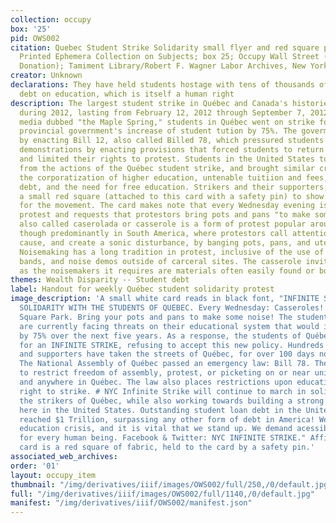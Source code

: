 ```yaml
---
collection: occupy
box: '25'
pid: OWS002
citation: Quebec Student Strike Solidarity small flyer and red square pin, 2012; PE.029
  Printed Ephemera Collection on Subjects; box 25; Occupy Wall Street (Robert Reiss
  Donation); Tamiment Library/Robert F. Wagner Labor Archives, New York University
creator: Unknown
declarations: They have held students hostage with tens of thousands of dollars of
  debt on education, which is itself a human right
description: The largest student strike in Québec and Canada's historied occurred
  during 2012, lasting from February 12, 2012 through September 7, 2012. In what the
  media dubbed "the Maple Spring," students in Québec went on strike following the
  provincial government's increase of student tution by 75%. The goverment responded
  by enacting Bill 12, also called Billed 78, which pressured students to end their
  demonstrations by enacting provisions that forced students to return to their coursework
  and limited their rights to protest. Students in the United States took inspiration
  from the actions of the Québec student strike, and brought similar critiques about
  the corporatization of higher education, untenable tuitiion and fees, rising student
  debt, and the need for free education. Strikers and their supporters, would affix
  a small red square (attached to this card with a safety pin) to show their solidarity
  for the movement. The card makes note that every Wednesday evening is a casseroles
  protest and requests that protestors bring pots and pans "to make some noise!" Cacerolazo,
  also called caserolada or casserole is a form of protest popular around the world,
  though predominantly in South America, where protestors call attention to their
  cause, and create a sonic disturbance, by banging pots, pans, and utensils together.
  Noisemaking has a long tradition in protest, inclusive of the use of song, protest
  bands, and noise demos outside of carceral sites. The casserole invites wide participation
  as the noisemakers it requires are materials often easily found or borrowed.
themes: Wealth Disparity -- Student debt
label: Handout for weekly Québec student solidarity protest
image_description: 'A small white card reads in black font, "INFINITE STRIKE // NYC
  SOLIDARITY WITH THE STUDENTS OF QUEBEC. Every Wednesday: Casseroles! 8pm -- Washington
  Square Park. Bring your pots and pans to make some noise! The students of Québec
  are currently facing threats on their educational system that would increase tuition
  by 75% over the next five years. As a response, the students of Québec have called
  for an INFINITE STRIKE, refusing to accept this new policy. Hundreds of students
  and supporters have taken the streets of Québec, for over 100 days now. On May 18th,
  The National Assembly of Québec passed an emergency law: Bill 78. The Law attempts
  to restrict freedom of assembly, protest, or picketing on or near university grounds,
  and anywhere in Québec. The law also places restrictions upon education employees
  right to strike. # NYC Infinite Strike will continue to march in solidarity with
  the strikers of Québec, while also working towards building a strong student movement
  here in the United States. Outstanding student loan debt in the United States has
  reached $1 Trillion, surpassing any other form of debt in America! We are in an
  education crisis, and it is vital that we stand up. We demand acessible education
  for every human being. Facebook & Twitter: NYC INFINITE STRIKE." Affixed to the
  card is a red square of fabric, held to the card by a safety pin.'
associated_web_archives:
order: '01'
layout: occupy_item
thumbnail: "/img/derivatives/iiif/images/OWS002/full/250,/0/default.jpg"
full: "/img/derivatives/iiif/images/OWS002/full/1140,/0/default.jpg"
manifest: "/img/derivatives/iiif/OWS002/manifest.json"
---
```

